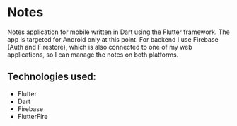 # Notes

Notes application for mobile written in Dart using the Flutter framework. The app is targeted for Android only at this point.
For backend I use Firebase (Auth and Firestore), which is also connected to one of my web applications, so I can manage the notes on both platforms. 

## Technologies used:

- Flutter
- Dart
- Firebase
- FlutterFire
